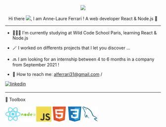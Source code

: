 <div align="center"><img src="https://rishavanand.github.io/static/images/greetings.gif" align="center" height="" width="200" />
</div>  

<br/>

<div align="center"> Hi there <img src="https://raw.githubusercontent.com/MartinHeinz/MartinHeinz/master/wave.gif" width="30px">, I am Anne-Laure Ferrari ! A web developer React & Node.js 🚀 
  </div>
  




____________________________________________________________________________________________________________________________________



- 👩🏻‍💻 I'm currently studying at Wild Code School Paris, learning React & Node.js

- 🪄 I worked on differents projects that I let you discover ...

- 🔜 I am looking for an internship between 4 to 6 months in a company from September 2021 !

- 📧 How to reach me: alferrari31@gmail.com / 
<a href="https://www.linkedin.com/in/anne-laure-ferrari-480676209/" target="_blank">
<img src=https://img.shields.io/badge/linkedin-%231E77B5.svg?&style=for-the-badge&logo=linkedin&logoColor=white alt=linkedin style="margin-bottom: 5px;" />
</a>  

____________________________________________________________________________________________________________________________________


🧰 Toolbox

<img align="left" src="https://raw.githubusercontent.com/devicons/devicon/9f4f5cdb393299a81125eb5127929ea7bfe42889/icons/react/react-original.svg" alt="React" width="50" height="50"/> 
<img align="left" src="https://github.com/devicons/devicon/blob/master/icons/nodejs/nodejs-plain-wordmark.svg" alt="NodeJS logo" width="50" height:"50"/> 
<img align="left" src="https://github.com/devicons/devicon/blob/master/icons/javascript/javascript-original.svg" alt="JavaScript" width="50" height="50"/>
<img align="left" src="https://github.com/devicons/devicon/blob/master/icons/html5/html5-original.svg" alt="HTML" width="50" height="50"/> 
<img align="left" src="https://github.com/devicons/devicon/blob/master/icons/css3/css3-original.svg" alt="CSS logo" width="50" height:"50"/>  
<img align="left" src="https://github.com/devicons/devicon/blob/master/icons/mysql/mysql-original.svg" alt="MySQLlogo" width="50" height:"50"/>


<!--
**Alferrari31/Alferrari31** is a ✨ _special_ ✨ repository because its `README.md` (this file) appears on your GitHub profile.

Here are some ideas to get you started:

- 🔭 I’m currently working on ...
- 🌱 I’m currently learning ...
- 👯 I’m looking to collaborate on ...
- 🤔 I’m looking for help with ...
- 💬 Ask me about ...
- 📫 How to reach me: ...
- 😄 Pronouns: ...
- ⚡ Fun fact: ...
-->
